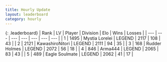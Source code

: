 ```yaml
---
title: Hourly Update
layout: leaderboard
category: hourly
---
```


{: .leaderboard}
| Rank | LV | Player | Division | Elo | Wins | Losses |
| --- | --- | --- | --- | --- | --- | --- |
| <span data-change="0">1</span> | 1495 | <span title="ID: 315148">Mystia Lorelei</span> | LEGEND | <span data-change="0">2117</span> | <span data-change="0">108</span> | <span data-change="0">43</span> |
| <span data-change="0">2</span> | 2121 | <span title="ID: 164871">KawashiroNitori</span> | LEGEND | <span data-change="0">2111</span> | <span data-change="0">94</span> | <span data-change="0">35</span> |
| <span data-change="0">3</span> | 168 | <span title="ID: 219412">Rudder Holmes</span> | LEGEND | <span data-change="0">2072</span> | <span data-change="0">56</span> | <span data-change="0">18</span> |
| <span data-change="3">4</span> | 846 | <span title="ID: 1034">Arma444</span> | LEGEND | <span data-change="19">2065</span> | <span data-change="3">83</span> | <span data-change="0">43</span> |
| <span data-change="-1">5</span> | 489 | <span title="ID: 512212">Eagle Soulmate</span> | LEGEND | <span data-change="0">2062</span> | <span data-change="0">41</span> | <span data-change="0">17</span> |
